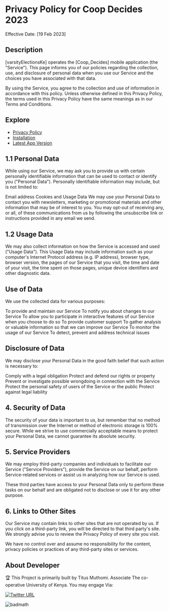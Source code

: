 # Privacy Policy for Coop Decides 2023
Effective Date: [19 Feb 2023]

## Description

[varsityElectionsKe]  operates the [Coop_Decides] mobile application (the "Service"). This page informs you of our policies regarding the collection, use, and disclosure of personal data when you use our Service and the choices you have associated with that data.

By using the Service, you agree to the collection and use of information in accordance with this policy. Unless otherwise defined in this Privacy Policy, the terms used in this Privacy Policy have the same meanings as in our Terms and Conditions.

## Explore


- [Privacy Policy](#usage)
- [Installation](/install-version1)
- [Latest App Version](/latestApp)

## 1.1 Personal Data

While using our Service, we may ask you to provide us with certain personally identifiable information that can be used to contact or identify you ("Personal Data"). Personally identifiable information may include, but is not limited to:

Email address
Cookies and Usage Data
We may use your Personal Data to contact you with newsletters, marketing or promotional materials and other information that may be of interest to you. You may opt-out of receiving any, or all, of these communications from us by following the unsubscribe link or instructions provided in any email we send.

## 1.2 Usage Data

We may also collect information on how the Service is accessed and used ("Usage Data"). This Usage Data may include information such as your computer's Internet Protocol address (e.g. IP address), browser type, browser version, the pages of our Service that you visit, the time and date of your visit, the time spent on those pages, unique device identifiers and other diagnostic data.



## Use of Data

We use the collected data for various purposes:

To provide and maintain our Service
To notify you about changes to our Service
To allow you to participate in interactive features of our Service when you choose to do so
To provide customer support
To gather analysis or valuable information so that we can improve our Service
To monitor the usage of our Service
To detect, prevent and address technical issues

## Disclosure of Data

We may disclose your Personal Data in the good faith belief that such action is necessary to:

Comply with a legal obligation
Protect and defend our rights or property
Prevent or investigate possible wrongdoing in connection with the Service
Protect the personal safety of users of the Service or the public
Protect against legal liability

## 4. Security of Data
The security of your data is important to us, but remember that no method of transmission over the Internet or method of electronic storage is 100% secure. While we strive to use commercially acceptable means to protect your Personal Data, we cannot guarantee its absolute security.

## 5. Service Providers
We may employ third-party companies and individuals to facilitate our Service ("Service Providers"), provide the Service on our behalf, perform Service-related services or assist us in analyzing how our Service is used.

These third parties have access to your Personal Data only to perform these tasks on our behalf and are obligated not to disclose or use it for any other purpose.

## 6. Links to Other Sites
Our Service may contain links to other sites that are not operated by us. If you click on a third-party link, you will be directed to that third party's site. We strongly advise you to review the Privacy Policy of every site you visit.

We have no control over and assume no responsibility for the content, privacy policies or practices of any third-party sites or services.




## About Developer
🏆 This Project is primarily built by Titus Muthomi. Associate The co-operative University of Kenya.
You may engage Via:

[![Twitter URL](https://img.shields.io/twitter/url/https/twitter.com/bukotsunikki.svg?style=social&label=Follow%20%40TitusMuthomi)](https://twitter.com/titusmuthomi)


![badmath](https://img.shields.io/github/languages/top/lernantino/badmath)








